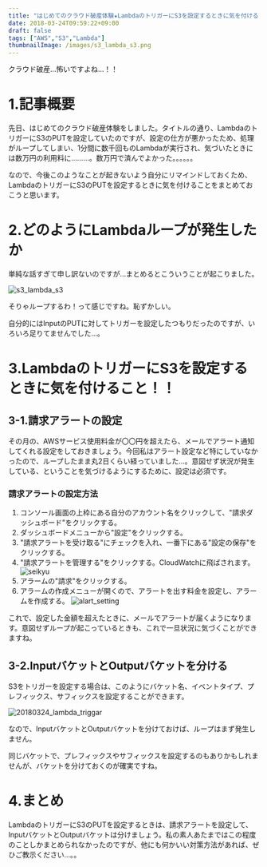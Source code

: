 ```yaml
---
title: "はじめてのクラウド破産体験★LambdaのトリガーにS3を設定するときに気を付けること！！"
date: 2018-03-24T09:59:22+09:00
draft: false
tags: ["AWS","S3","Lambda"]
thumbnailImage: /images/s3_lambda_s3.png
---
```


クラウド破産…怖いですよね…！！
<!--more-->

# 1.記事概要

先日、はじめてのクラウド破産体験をしました。タイトルの通り、LambdaのトリガーにS3のPUTを設定していたのですが、設定の仕方が悪かったため、処理がループしてしまい、1分間に数千回ものLambdaが実行され、気づいたときには数万円の利用料に………。数万円で済んでよかった。。。。。。

なので、今後このようなことが起きないよう自分にリマインドしておくため、LambdaのトリガーにS3のPUTを設定するときに気を付けることをまとめておこうと思います。

# 2.どのようにLambdaループが発生したか

単純な話すぎて申し訳ないのですが…まとめるとこういうことが起こりました。

![s3_lambda_s3](/images/s3_lambda_s3.png)

そりゃループするわ！って感じですね。恥ずかしい。

自分的にはInputのPUTに対してトリガーを設定したつもりだったのですが、いろいろ足りてませんでした…。

# 3.LambdaのトリガーにS3を設定するときに気を付けること！！

## 3-1.請求アラートの設定

その月の、AWSサービス使用料金が〇〇円を超えたら、メールでアラート通知してくれる設定をしておきましょう。今回私はアラート設定など特にしていなかったので、ループしたまま丸2日くらい経っていました…。意図せず状況が発生している、ということを気づけるようにするために、設定は必須です。

### 請求アラートの設定方法

1. コンソール画面の上枠にある自分のアカウント名をクリックして、"請求ダッシュボード"をクリックする。
2. ダッシュボードメニューから"設定"をクリックする。
3. "請求アラートを受け取る"にチェックを入れ、一番下にある"設定の保存"をクリックする。
4. "請求アラートを管理する"をクリックする。CloudWatchに飛ばされます。
![seikyu](/images/seikyu.png)
5. アラームの"請求"をクリックする。
6. アラームの作成メニューが開くので、アラートを出す料金を設定し、アラームを作成する。
![alart_setting](/images/alart_setting.png)

これで、設定した金額を超えたときに、メールでアラートが届くようになります。意図せずループが起こっているときも、これで一旦状況に気づくことができますね。

## 3-2.InputバケットとOutputバケットを分ける

S3をトリガーを設定する場合は、このようにバケット名、イベントタイプ、プレフィックス、サフィックスを設定することができます。

![20180324_lambda_triggar](/images/20180324_lambda_triggar.png)

なので、InputバケットとOutputバケットを分けておけば、ループはまず発生しません。

同じバケットで、プレフィックスやサフィックスを設定するのもありかもしれませんが、バケットを分けておくのが確実ですね。

# 4.まとめ
 LambdaのトリガーにS3のPUTを設定するときは、請求アラートを設定して、InputバケットとOutputバケットは分けましょう。私の素人あたまではこの程度のことしかまとめられなかったのですが、他にも何かいい対策方法があれば、ぜひご教示ください…。。